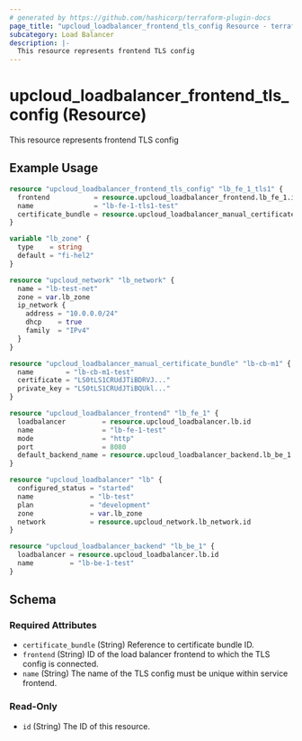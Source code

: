 ```yaml
---
# generated by https://github.com/hashicorp/terraform-plugin-docs
page_title: "upcloud_loadbalancer_frontend_tls_config Resource - terraform-provider-upcloud"
subcategory: Load Balancer
description: |-
  This resource represents frontend TLS config
---
```


# upcloud_loadbalancer_frontend_tls_config (Resource)

This resource represents frontend TLS config

## Example Usage

```terraform
resource "upcloud_loadbalancer_frontend_tls_config" "lb_fe_1_tls1" {
  frontend           = resource.upcloud_loadbalancer_frontend.lb_fe_1.id
  name               = "lb-fe-1-tls1-test"
  certificate_bundle = resource.upcloud_loadbalancer_manual_certificate_bundle.lb-cb-m1.id
}

variable "lb_zone" {
  type    = string
  default = "fi-hel2"
}

resource "upcloud_network" "lb_network" {
  name = "lb-test-net"
  zone = var.lb_zone
  ip_network {
    address = "10.0.0.0/24"
    dhcp    = true
    family  = "IPv4"
  }
}

resource "upcloud_loadbalancer_manual_certificate_bundle" "lb-cb-m1" {
  name        = "lb-cb-m1-test"
  certificate = "LS0tLS1CRUdJTiBDRVJ..."
  private_key = "LS0tLS1CRUdJTiBQUkl..."
}

resource "upcloud_loadbalancer_frontend" "lb_fe_1" {
  loadbalancer         = resource.upcloud_loadbalancer.lb.id
  name                 = "lb-fe-1-test"
  mode                 = "http"
  port                 = 8080
  default_backend_name = resource.upcloud_loadbalancer_backend.lb_be_1.name
}

resource "upcloud_loadbalancer" "lb" {
  configured_status = "started"
  name              = "lb-test"
  plan              = "development"
  zone              = var.lb_zone
  network           = resource.upcloud_network.lb_network.id
}

resource "upcloud_loadbalancer_backend" "lb_be_1" {
  loadbalancer = resource.upcloud_loadbalancer.lb.id
  name         = "lb-be-1-test"
}
```

<!-- schema generated by tfplugindocs -->
## Schema

### Required Attributes

- `certificate_bundle` (String) Reference to certificate bundle ID.
- `frontend` (String) ID of the load balancer frontend to which the TLS config is connected.
- `name` (String) The name of the TLS config must be unique within service frontend.

### Read-Only

- `id` (String) The ID of this resource.
